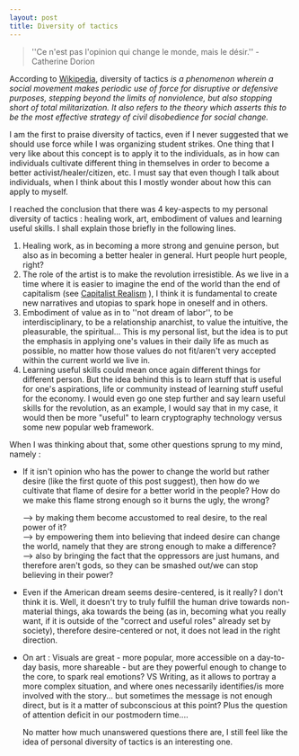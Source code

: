 ```yaml
---
layout: post
title: Diversity of tactics
---
```


> ''Ce n'est pas l'opinion qui change le monde, mais le désir.'' 
> -Catherine Dorion

According to [Wikipedia](https://en.wikipedia.org/wiki/Diversity_of_tactics), diversity of tactics *is a phenomenon wherein a social movement makes periodic use of force for disruptive or defensive purposes, stepping beyond the limits of nonviolence, but also stopping short of total militarization. It also refers to the theory which asserts this to be the most effective strategy of civil disobedience for social change.* 

I am the first to praise diversity of tactics, even if I never suggested that we should use force while I was organizing student strikes. One thing that I very like about this concept is to apply it to the individuals, as in how can individuals cultivate different thing in themselves in order to become a better activist/healer/citizen, etc. I must say that even though I talk about individuals, when I think about this I mostly wonder about how this can apply to myself.

I reached the conclusion that there was 4 key-aspects to my personal diversity of tactics : healing work, art, embodiment of values and learning useful skills. I shall explain those briefly in the following lines. 

 1. Healing work, as in becoming a more strong and genuine person, but also as in becoming a better healer in general. Hurt people hurt people, right?
 2. The role of the artist is to make the revolution irresistible. As we live in a time where it is easier to imagine the end of the world than the end of capitalism (see [Capitalist Realism](https://en.wikipedia.org/wiki/Capitalist_Realism) ), I think it is fundamental to create new narratives and utopias to spark hope in oneself and in others. 
 3. Embodiment of value as in to ''not dream of labor'', to be interdisciplinary, to be a relationship anarchist, to value the intuitive, the pleasurable, the spiritual... This is my personal list, but the idea is to put the emphasis in applying one's values in their daily life as much as possible, no matter how those values do not fit/aren't very accepted within the current world we live in.  
 4. Learning useful skills could mean once again different things for different person. But the idea behind this is to learn stuff that is useful for one's aspirations, life or community instead of learning stuff useful for the economy. I would even go one step further and say learn useful skills for the revolution, as an example, I would say that in my case, it would then be more "useful" to learn cryptography technology versus some new popular web framework. 

When I was thinking about that, some other questions sprung to my mind, namely :

 - If it isn't opinion who has the power to change the world but rather desire (like the first quote of this post suggest), then how do we cultivate that flame of desire for a better world in the people? How do we make this flame strong enough so it burns the ugly, the wrong? 
	
	 --> by making them become accustomed to real desire, to the real power of it?    
	 --> by empowering them into believing that indeed desire can change the world, namely that they are strong enough to make a difference?  
	 --> also by bringing the fact that the oppressors are just humans, and therefore aren't gods, so they can be smashed out/we can stop believing in their power?  
 - Even if the American dream seems desire-centered, is it really? I don't think it is. Well, it doesn't try to truly fulfill the human drive towards non-material things, aka towards the being  (as in, becoming what you really want, if it is outside of the "correct and useful roles" already set by society), therefore desire-centered or not, it does not lead in the right direction.
 - On art : Visuals are great - more popular, more accessible on a day-to-day basis, more shareable - but are they powerful enough to change to the core, to spark real emotions? VS  Writing, as it allows to portray a more complex situation, and where ones necessarily identifies/is more involved with the story... but sometimes the message is not enough direct, but is it a matter of subconscious at this point? Plus the question of attention deficit in our postmodern time....
	 
	No matter how much unanswered questions there are, I still feel like the idea of personal diversity of tactics is an interesting one. 

